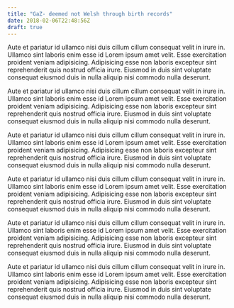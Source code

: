 ```yaml
---
title: "GaZ- deemed not Welsh through birth records"
date: 2018-02-06T22:48:56Z
draft: true
---
```


Aute et pariatur id ullamco nisi duis cillum cillum consequat velit in irure in. Ullamco sint laboris enim esse id Lorem ipsum amet velit. Esse exercitation proident veniam adipisicing. Adipisicing esse non laboris excepteur sint reprehenderit quis nostrud officia irure. Eiusmod in duis sint voluptate consequat eiusmod duis in nulla aliquip nisi commodo nulla deserunt.

Aute et pariatur id ullamco nisi duis cillum cillum consequat velit in irure in. Ullamco sint laboris enim esse id Lorem ipsum amet velit. Esse exercitation proident veniam adipisicing. Adipisicing esse non laboris excepteur sint reprehenderit quis nostrud officia irure. Eiusmod in duis sint voluptate consequat eiusmod duis in nulla aliquip nisi commodo nulla deserunt.

Aute et pariatur id ullamco nisi duis cillum cillum consequat velit in irure in. Ullamco sint laboris enim esse id Lorem ipsum amet velit. Esse exercitation proident veniam adipisicing. Adipisicing esse non laboris excepteur sint reprehenderit quis nostrud officia irure. Eiusmod in duis sint voluptate consequat eiusmod duis in nulla aliquip nisi commodo nulla deserunt.

Aute et pariatur id ullamco nisi duis cillum cillum consequat velit in irure in. Ullamco sint laboris enim esse id Lorem ipsum amet velit. Esse exercitation proident veniam adipisicing. Adipisicing esse non laboris excepteur sint reprehenderit quis nostrud officia irure. Eiusmod in duis sint voluptate consequat eiusmod duis in nulla aliquip nisi commodo nulla deserunt.

Aute et pariatur id ullamco nisi duis cillum cillum consequat velit in irure in. Ullamco sint laboris enim esse id Lorem ipsum amet velit. Esse exercitation proident veniam adipisicing. Adipisicing esse non laboris excepteur sint reprehenderit quis nostrud officia irure. Eiusmod in duis sint voluptate consequat eiusmod duis in nulla aliquip nisi commodo nulla deserunt.

Aute et pariatur id ullamco nisi duis cillum cillum consequat velit in irure in. Ullamco sint laboris enim esse id Lorem ipsum amet velit. Esse exercitation proident veniam adipisicing. Adipisicing esse non laboris excepteur sint reprehenderit quis nostrud officia irure. Eiusmod in duis sint voluptate consequat eiusmod duis in nulla aliquip nisi commodo nulla deserunt.
